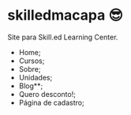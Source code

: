 # skilledmacapa :sunglasses:

Site para Skill.ed Learning Center.

- Home;
- Cursos;
- Sobre;
- Unidades;
- Blog**;
- Quero desconto!;
- Página de cadastro;